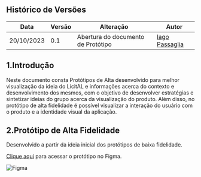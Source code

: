 ## Histórico de Versões

| Data       | Versão | Alteração                                 | Autor                                      |
|------------|--------|------------------------------------------|--------------------------------------------|
| 20/10/2023 | 0.1    | Abertura do documento de Protótipo    | [Iago Passaglia](https://github.com/Paxxaglia)  |


## 1.Introdução

Neste documento consta Protótipos de Alta desenvolvido para melhor visualização da ideia do LicitAL e informações acerca do contexto e desenvolvimento dos mesmos, com o objetivo de desenvolver estratégias e sintetizar ideias do grupo acerca da visualização do produto. Além disso, no protótipo de alta fidelidade é possível visualizar a interação do usuário com o produto e a identidade visual da aplicação.

## 2.Protótipo de Alta Fidelidade

Desenvolvido a partir da ideia inicial dos protótipos de baixa fidelidade.

[Clique aqui](https://www.figma.com/file/96uxk3VlJ6gF5c6VmKPyeq/Little-Insights%3A-Simplified-Analytics-Dashboard-(Community)?type=design&node-id=0-1&mode=design) para acessar o protótipo no Figma.

![Figma](https://img.shields.io/badge/figma-%23F24E1E.svg?style=for-the-badge&logo=figma&logoColor=white)
